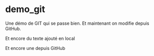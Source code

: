 demo_git
========

Une démo de GIT qui se passe bien.
Et maintenant on modifie depuis GitHub.

Et encore du texte ajouté en local

Et encore une depuis GitHub
